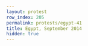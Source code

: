 ```yaml
---
layout: protest
row_index: 205
permalink: protests/egypt-41
title: Egypt, September 2014
hidden: true
---
```

